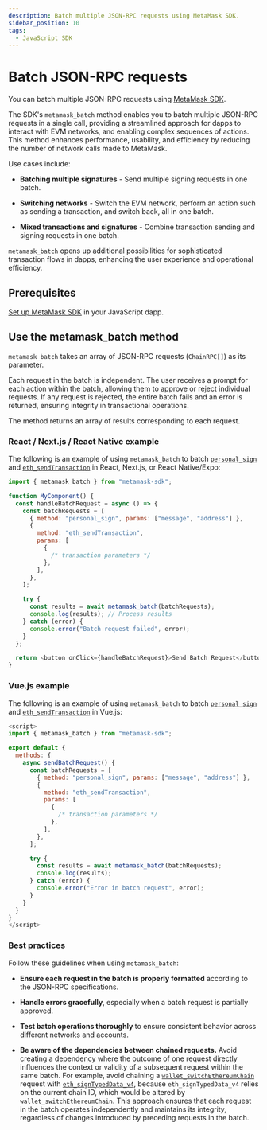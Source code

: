 ```yaml
---
description: Batch multiple JSON-RPC requests using MetaMask SDK.
sidebar_position: 10
tags:
  - JavaScript SDK
---
```


# Batch JSON-RPC requests

You can batch multiple JSON-RPC requests using [MetaMask SDK](../concepts/sdk/index.md).

The SDK's `metamask_batch` method enables you to batch multiple JSON-RPC requests in a single call,
providing a streamlined approach for dapps to interact with EVM networks, and enabling complex
sequences of actions.
This method enhances performance, usability, and efficiency by reducing the number of network calls
made to MetaMask.

Use cases include:

- **Batching multiple signatures** - Send multiple signing requests in one batch.

- **Switching networks** - Switch the EVM network, perform an action such as sending a transaction,
  and switch back, all in one batch.

- **Mixed transactions and signatures** - Combine transaction sending and signing requests in one batch.

`metamask_batch` opens up additional possibilities for sophisticated transaction flows in dapps,
enhancing the user experience and operational efficiency.

## Prerequisites

[Set up MetaMask SDK](../how-to/use-sdk/javascript/index.md) in your JavaScript dapp.

## Use the metamask_batch method

`metamask_batch` takes an array of JSON-RPC requests (`ChainRPC[]`) as its parameter.

Each request in the batch is independent.
The user receives a prompt for each action within the batch, allowing them to approve or reject
individual requests.
If any request is rejected, the entire batch fails and an error is returned, ensuring integrity in
transactional operations.

The method returns an array of results corresponding to each request.

### React / Next.js / React Native example

The following is an example of using `metamask_batch` to batch
[`personal_sign`](/wallet/reference/personal_sign) and
[`eth_sendTransaction`](/wallet/reference/eth_sendtransaction) in React, Next.js, or React Native/Expo:

```javascript
import { metamask_batch } from "metamask-sdk";

function MyComponent() {
  const handleBatchRequest = async () => {
    const batchRequests = [
      { method: "personal_sign", params: ["message", "address"] },
      {
        method: "eth_sendTransaction",
        params: [
          {
            /* transaction parameters */
          },
        ],
      },
    ];

    try {
      const results = await metamask_batch(batchRequests);
      console.log(results); // Process results
    } catch (error) {
      console.error("Batch request failed", error);
    }
  };

  return <button onClick={handleBatchRequest}>Send Batch Request</button>;
}
```

### Vue.js example

The following is an example of using `metamask_batch` to batch
[`personal_sign`](/wallet/reference/personal_sign) and
[`eth_sendTransaction`](/wallet/reference/eth_sendtransaction) in Vue.js:

```javascript
<script>
import { metamask_batch } from "metamask-sdk";

export default {
  methods: {
    async sendBatchRequest() {
      const batchRequests = [
        { method: "personal_sign", params: ["message", "address"] },
        {
          method: "eth_sendTransaction",
          params: [
            {
              /* transaction parameters */
            },
          ],
        },
      ];

      try {
        const results = await metamask_batch(batchRequests);
        console.log(results);
      } catch (error) {
        console.error("Error in batch request", error);
      }
    }
  }
}
</script>
```

### Best practices

Follow these guidelines when using `metamask_batch`:

- **Ensure each request in the batch is properly formatted** according to the JSON-RPC specifications.

- **Handle errors gracefully**, especially when a batch request is partially approved.

- **Test batch operations thoroughly** to ensure consistent behavior across different networks and accounts.

- **Be aware of the dependencies between chained requests.**
  Avoid creating a dependency where the outcome of one request directly influences the context or
  validity of a subsequent request within the same batch.
  For example, avoid chaining a [`wallet_switchEthereumChain`](/wallet/reference/wallet_switchethereumchain)
  request with [`eth_signTypedData_v4`](/wallet/reference/eth_signtypeddata_v4), because
  `eth_signTypedData_v4` relies on the current chain ID, which would be altered by `wallet_switchEthereumChain`.
  This approach ensures that each request in the batch operates independently and maintains its
  integrity, regardless of changes introduced by preceding requests in the batch.
